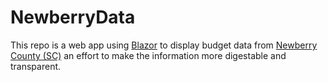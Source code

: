# NewberryData

This repo is a web app using [Blazor](https://dotnet.microsoft.com/apps/aspnet/web-apps/blazor) to display budget data from [Newberry County (SC)](https://www.newberrycounty.net/departments/administration/finance/budgets) an effort to make the information more digestable and transparent. 

